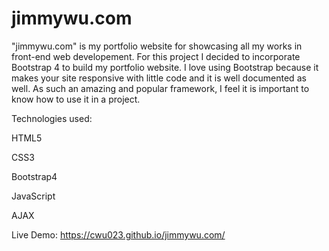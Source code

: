 # jimmywu.com

"jimmywu.com" is my portfolio website for showcasing all my works in front-end web developement. For this project I decided to incorporate Bootstrap 4 to build my portfolio website. I love using Bootstrap because it makes your site responsive with little code and it is well documented as well. As such an amazing and popular framework, I feel it is important to know how to use it in a project.

Technologies used:

HTML5

CSS3

Bootstrap4

JavaScript

AJAX

Live Demo: https://cwu023.github.io/jimmywu.com/
